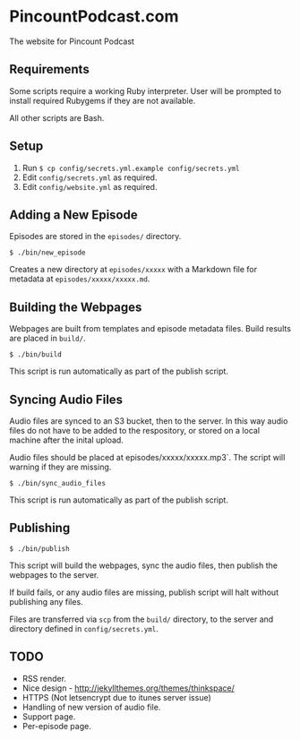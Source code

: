 PincountPodcast.com
===================

The website for Pincount Podcast

Requirements
------------

Some scripts require a working Ruby interpreter. User will be prompted to install required Rubygems if they are not available.

All other scripts are Bash.


Setup
-----

  1. Run `$ cp config/secrets.yml.example config/secrets.yml`
  2. Edit `config/secrets.yml` as required.
  3. Edit `config/website.yml` as required.

Adding a New Episode
--------------------

Episodes are stored in the `episodes/` directory.

    $ ./bin/new_episode

Creates a new directory at `episodes/xxxxx` with a Markdown file for metadata at `episodes/xxxxx/xxxxx.md`.


Building the Webpages
---------------------

Webpages are built from templates and episode metadata files. Build results are placed in `build/`.

    $ ./bin/build

This script is run automatically as part of the publish script.


Syncing Audio Files
-------------------

Audio files are synced to an S3 bucket, then to the server. In this way audio files do not have to be added to the respository, or stored on a local machine after the inital upload.

Audio files should be placed at episodes/xxxxx/xxxxx.mp3`. The script will warning if they are missing.

    $ ./bin/sync_audio_files

This script is run automatically as part of the publish script.


Publishing
----------

    $ ./bin/publish

This script will build the webpages, sync the audio files, then publish the webpages to the server.

If build fails, or any audio files are missing, publish script will halt without publishing any files.

Files are transferred via `scp` from the `build/` directory, to the server and directory defined in `config/secrets.yml`.

TODO
----

* RSS render.
* Nice design - http://jekyllthemes.org/themes/thinkspace/
* HTTPS (Not letsencrypt due to itunes server issue)
* Handling of new version of audio file.
* Support page.
* Per-episode page.
